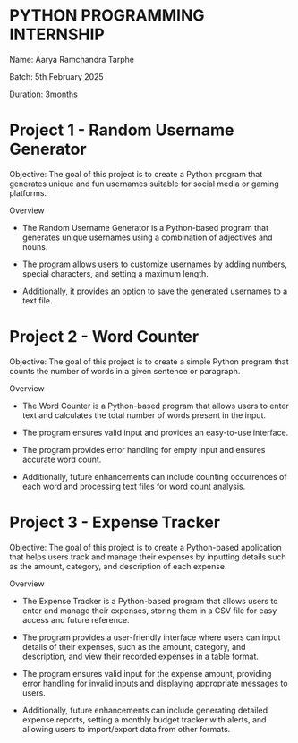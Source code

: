 # PYTHON PROGRAMMING INTERNSHIP

Name: Aarya Ramchandra Tarphe

Batch: 5th February 2025

Duration: 3months

# Project 1 - Random Username Generator

Objective: The goal of this project is to create a Python program that generates unique and fun usernames suitable for social media or gaming platforms.

Overview

- The Random Username Generator is a Python-based program that generates unique usernames using a combination of adjectives and nouns.
  
- The program allows users to customize usernames by adding numbers, special characters, and setting a maximum length.
  
- Additionally, it provides an option to save the generated usernames to a text file.

# Project 2 - Word Counter

 Objective: The goal of this project is to create a simple Python program that counts the number of words in a given sentence or paragraph.

 Overview

- The Word Counter is a Python-based program that allows users to enter text and calculates the total number of words present in the input.
  
- The program ensures valid input and provides an easy-to-use interface.

- The program provides error handling for empty input and ensures accurate word count.
  
- Additionally, future enhancements can include counting occurrences of each word and processing text files for word count analysis.

# Project 3 - Expense Tracker

Objective: The goal of this project is to create a Python-based application that helps users track and manage their expenses by inputting details such as the amount, category, and description of each expense.

Overview

- The Expense Tracker is a Python-based program that allows users to enter and manage their expenses, storing them in a CSV file for easy access and future reference.
  
- The program provides a user-friendly interface where users can input details of their expenses, such as the amount, category, and description, and view their recorded expenses in a table format.

- The program ensures valid input for the expense amount, providing error handling for invalid inputs and displaying appropriate messages to users.

- Additionally, future enhancements can include generating detailed expense reports, setting a monthly budget tracker with alerts, and allowing users to import/export data from other formats.

